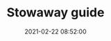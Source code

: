 ---
layout: post
date: 2021-02-22 08:52:00
categories: [tutorial]
title: Stowaway guide
description: Stowaway (Payjoin) guide by Econoalchemist
external_url: https://www.econoalchemist.com/post/stowaway-a-privacy-enhancing-tool-from-samourai-wallet
---